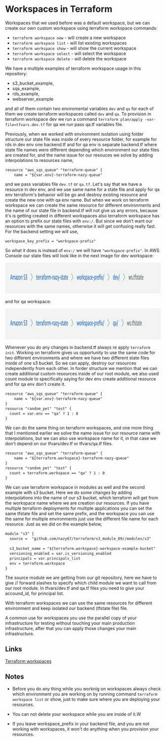 # Workspaces in Terraform

Workspaces that we used before was a default workspace, but we can create our own custom workspace using terraform workspace commands:

- `terraform workspace new` - will create a new workspace
- `terraform workspace list` - will list existing workspaces
- `terraform workspace show` - will show the current workspace
- `terraform workspace select` - will select the workspace
- `terraform workspace delete` - will delete the workspace

We have a multiple examples of terraform workspace usage in this repository:

- s3_bucket_example, 
- sqs_example, 
- rds_example, 
- webserver_example

and all of them contain two enviromental variables `dev` and `qa` for each of them we create terraform workspaces called `dev` and `qa`. To provision in terraform workspace dev we run a command `terraform plan/apply -var-file=tfvars.dev.tf` for qa we run pass qa.tf variables file.

Previously, when we worked with environment isolation using folder structure our state file was inside of every resource folder, for example for rds in dev env one backend.tf and for qa env is separate backend.tf where state file names were different depending which environment our state files are created for, and the name issue for our resouces we solve by adding interpolations to resources name,

```
resource "aws_sqs_queue" "terraform-queue" {
    name = "${var.env}-terraform-nazy-queue"
```

and we pass variables file `dev.tf` or `qa.tf`. Let's say that we have a resource in dev env, and we use same name for a state file and apply for qa env terraform's behavior will be go and destroy existing resource and create the new one with qa env name. But when we work on terraform workspace we can create the same resource for different environments and the name of our state file in backend.tf will not give us any errors, because it's is getting created in different workspaces also terraform workspace has an option to prefix our state files with `env:/`. But since we don’t want our resources with the same names, otherwise it will get confusing really fast. For the backend setting we will use,

```
workspace_key_prefix = "workspace-prefix"
```
So what it does is instead of `env:/`  we will have  `"workspace-prefix"`. In AWS Console our state files will look like in the next image for dev workspace:

<img src="aws.img/workspace_dev.png" alt="aws" width="700" height="100">

and for qa workspace:

<img src="aws.img/wokspace_qa.png" alt="aws" width="700" height="100">

Whenever you do any changes in backend.tf always re apply `terraform init`. Working on terraform gives us opportunity to use the same code for two different environments and where we have two different state files inside of one s3 bucket. So we can apply, destroy our resources independently from each other. In forder structure we mention that we can create additional custom resources inside of our root module, we also used count module to specifically saying for dev env create additional resource and for qa env don't create it.  
    
```
resource "aws_sqs_queue" "terraform-queue" {
    name = "${var.env}-terraform-nazy-queue"
}
resource "random_pet" "test" {
  count = var.env == "qa" ? 1 : 0
}
```

We can do the same thing on terraform workspaces, and one more thing that I mentioned earlier we solve the name issue for our resource name with interpolations, but we can also use workspace name for it, in that case we don't depend on our tfvars/dev.tf or tfvars/qa.tf files.

```
resource "aws_sqs_queue" "terraform-queue" {
    name = "${terraform.workspace}-terraform-nazy-queue"
}
resource "random_pet" "test" {
  count = terraform.workspace == "qa" ? 1 : 0
}
```

We can use terraform workspace in modules as well and the second example with s3 bucket. Here we do some changes by adding interpolations into the name of our s3 bucket, which terraform will get from the workspace name where we are creation our resources. If you have multiple terraform deployments for multiple applications you can set the same tfstate file and set the same prefix, and the workspace you can use the same for multiple environments just use the different file name for each resource. Just as we did on the example below,

```
module "s3" {
  source =  "github.com/nazy67/terraform/s3_module_09//modules/s3" 

  s3_bucket_name = "${terraform.workspace}-workspace-example-bucket"
  versioning_enabled = var.is_versioning_enabled
  principals = var.principals_list
  env = terraform.workspace
}
```
The source module we are getting from our git repository, here we have to give // forward slashes to specify which child module we want to call from our root module.
In tfvars/dev.tf and qa.tf files you need to give your accound_id, for principal list.

With terraform workspaces we can use the same resources for different environment and keep isolated our backend (tfstate file) file.

A common use for workspaces you use the parallel copy of your infrastructure  for testing without touching your main production infrastructure, after that you can apply those changes your main infrastructure.

## Links

[Terraform workspaces](https://www.terraform.io/docs/language/state/workspaces.html)

## Notes

- Before you do any thing while you worknig on workspaces always check which environment you are working on by running command ```terraform workspace list``` or show, just to make sure where you are deploying your resources.

- You can not delete your workspace while you are inside of it.W

- If you leave workspace_prefix in your backend file, and you are not working with workspaces, it won't do anything when you provision your resources.